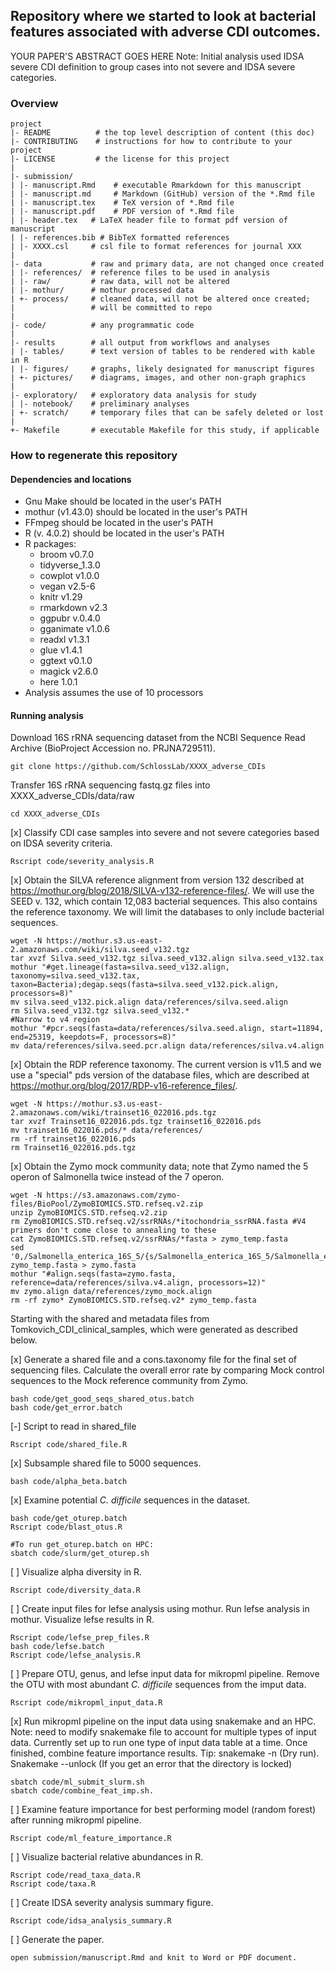 
## Repository where we started to look at bacterial features associated with adverse CDI outcomes.

YOUR PAPER'S ABSTRACT GOES HERE
Note: Initial analysis used IDSA severe CDI definition to group cases into not severe and IDSA severe categories.

### Overview

	project
	|- README          # the top level description of content (this doc)
	|- CONTRIBUTING    # instructions for how to contribute to your project
	|- LICENSE         # the license for this project
	|
	|- submission/
	| |- manuscript.Rmd    # executable Rmarkdown for this manuscript
	| |- manuscript.md     # Markdown (GitHub) version of the *.Rmd file
	| |- manuscript.tex    # TeX version of *.Rmd file
	| |- manuscript.pdf    # PDF version of *.Rmd file
	| |- header.tex   # LaTeX header file to format pdf version of manuscript
	| |- references.bib # BibTeX formatted references
	| |- XXXX.csl     # csl file to format references for journal XXX
	|
	|- data           # raw and primary data, are not changed once created
	| |- references/  # reference files to be used in analysis
	| |- raw/         # raw data, will not be altered
	| |- mothur/      # mothur processed data
	| +- process/     # cleaned data, will not be altered once created;
	|                 # will be committed to repo
	|
	|- code/          # any programmatic code
	|
	|- results        # all output from workflows and analyses
	| |- tables/      # text version of tables to be rendered with kable in R
	| |- figures/     # graphs, likely designated for manuscript figures
	| +- pictures/    # diagrams, images, and other non-graph graphics
	|
	|- exploratory/   # exploratory data analysis for study
	| |- notebook/    # preliminary analyses
	| +- scratch/     # temporary files that can be safely deleted or lost
	|
	+- Makefile       # executable Makefile for this study, if applicable


### How to regenerate this repository

#### Dependencies and locations
* Gnu Make should be located in the user's PATH
* mothur (v1.43.0) should be located in the user's PATH
* FFmpeg should be located in the user's PATH
* R (v. 4.0.2) should be located in the user's PATH
* R packages:
    * broom v0.7.0
    * tidyverse_1.3.0
    * cowplot v1.0.0
    * vegan v2.5-6
    * knitr v1.29
    * rmarkdown v2.3
    * ggpubr v.0.4.0
    * gganimate v1.0.6
    * readxl v1.3.1
    * glue v1.4.1
    * ggtext v0.1.0
	 * magick v2.6.0
	 * here 1.0.1
* Analysis assumes the use of 10 processors

#### Running analysis

Download 16S rRNA sequencing dataset from the NCBI Sequence Read Archive (BioProject Accession no. PRJNA729511).
```
git clone https://github.com/SchlossLab/XXXX_adverse_CDIs
```

Transfer 16S rRNA sequencing fastq.gz files into XXXX_adverse_CDIs/data/raw
```
cd XXXX_adverse_CDIs
```

[x] Classify CDI case samples into severe and not severe categories based on IDSA severity criteria.
```
Rscript code/severity_analysis.R
```

[x] Obtain the SILVA reference alignment from version 132 described at https://mothur.org/blog/2018/SILVA-v132-reference-files/. We will use the SEED v. 132, which contain 12,083 bacterial sequences. This also contains the reference taxonomy. We will limit the databases to only include bacterial sequences.
```
wget -N https://mothur.s3.us-east-2.amazonaws.com/wiki/silva.seed_v132.tgz
tar xvzf Silva.seed_v132.tgz silva.seed_v132.align silva.seed_v132.tax
mothur "#get.lineage(fasta=silva.seed_v132.align, taxonomy=silva.seed_v132.tax, taxon=Bacteria);degap.seqs(fasta=silva.seed_v132.pick.align, processors=8)"
mv silva.seed_v132.pick.align data/references/silva.seed.align
rm Silva.seed_v132.tgz silva.seed_v132.*
#Narrow to v4 region
mothur "#pcr.seqs(fasta=data/references/silva.seed.align, start=11894, end=25319, keepdots=F, processors=8)"
mv data/references/silva.seed.pcr.align data/references/silva.v4.align
```
[x] Obtain the RDP reference taxonomy. The current version is v11.5 and we use a "special" pds version of the database files, which are described at https://mothur.org/blog/2017/RDP-v16-reference_files/.
```
wget -N https://mothur.s3.us-east-2.amazonaws.com/wiki/trainset16_022016.pds.tgz
tar xvzf Trainset16_022016.pds.tgz trainset16_022016.pds
mv trainset16_022016.pds/* data/references/
rm -rf trainset16_022016.pds
rm Trainset16_022016.pds.tgz
```
[x] Obtain the Zymo mock community data; note that Zymo named the 5 operon of Salmonella twice instead of the 7 operon.
```
wget -N https://s3.amazonaws.com/zymo-files/BioPool/ZymoBIOMICS.STD.refseq.v2.zip
unzip ZymoBIOMICS.STD.refseq.v2.zip
rm ZymoBIOMICS.STD.refseq.v2/ssrRNAs/*itochondria_ssrRNA.fasta #V4 primers don't come close to annealing to these
cat ZymoBIOMICS.STD.refseq.v2/ssrRNAs/*fasta > zymo_temp.fasta
sed '0,/Salmonella_enterica_16S_5/{s/Salmonella_enterica_16S_5/Salmonella_enterica_16S_7/}' zymo_temp.fasta > zymo.fasta
mothur "#align.seqs(fasta=zymo.fasta, reference=data/references/silva.v4.align, processors=12)"
mv zymo.align data/references/zymo_mock.align
rm -rf zymo* ZymoBIOMICS.STD.refseq.v2* zymo_temp.fasta
```

Starting with the shared and metadata files from Tomkovich_CDI_clinical_samples, which were generated as described below.

[x] Generate a shared file and a cons.taxonomy file for the final set of sequencing files. Calculate the overall error rate by comparing Mock control sequences to the Mock reference community from Zymo.
```
bash code/get_good_seqs_shared_otus.batch
bash code/get_error.batch

```
[-] Script to read in shared_file
```
Rscript code/shared_file.R
```
[x] Subsample shared file to 5000 sequences.
```
bash code/alpha_beta.batch
```
[x] Examine potential *C. difficile* sequences in the dataset.
```
bash code/get_oturep.batch
Rscript code/blast_otus.R

#To run get_oturep.batch on HPC:
sbatch code/slurm/get_oturep.sh
```
[ ] Visualize alpha diversity in R.
```
Rscript code/diversity_data.R
```
[ ] Create input files for lefse analysis using mothur. Run lefse analysis in mothur. Visualize lefse results in R.
```
Rscript code/lefse_prep_files.R
bash code/lefse.batch
Rscript code/lefse_analysis.R
```
[ ] Prepare OTU, genus, and lefse input data for mikropml pipeline. Remove the OTU with most abundant *C. difficile* sequences from the imput data.
```
Rscript code/mikropml_input_data.R
```
[x] Run mikropml pipeline on the input data using snakemake and an HPC.
Note: need to modify snakemake file to account for multiple types of input data. Currently set up to run one type of input data table at a time. Once finished, combine feature importance results.
Tip: snakemake -n (Dry run). Snakemake --unlock (If you get an error that the directory is locked)
```
sbatch code/ml_submit_slurm.sh
sbatch code/combine_feat_imp.sh.
```
[ ] Examine feature importance for best performing model (random forest) after running mikropml pipeline.
```
Rscript code/ml_feature_importance.R
```
[ ] Visualize bacterial relative abundances in R.
```
Rscript code/read_taxa_data.R
Rscript code/taxa.R
```
[ ] Create IDSA severity analysis summary figure.
```
Rscript code/idsa_analysis_summary.R
```

[ ] Generate the paper.
```
open submission/manuscript.Rmd and knit to Word or PDF document.
```
